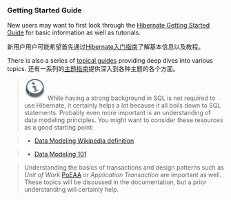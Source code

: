 ### Getting Started Guide

New users may want to first look through the [Hibernate Getting Started Guide](https://docs.jboss.org/hibernate/orm/5.2/quickstart/html_single/) for basic information as well as tutorials.

新用户用户可能希望首先通过[Hibernate入门指南](https://docs.jboss.org/hibernate/orm/5.2/quickstart/html_single/)了解基本信息以及教程。

There is also a series of [topical guides](http://docs.jboss.org/hibernate/orm/5.2/topical/html_single/) providing deep dives into various topics.
还有一系列的[主题指南](http://docs.jboss.org/hibernate/orm/5.2/topical/html_single/)提供深入到各种主题的各个方面。

>![](/Book/images/org/hibernate/docbook/note.png)
>While having a strong background in SQL is not required to use Hibernate, it certainly helps a lot because it all boils down to SQL statements.
Probably even more important is an understanding of data modeling principles.
You might want to consider these resources as a good starting point:

>*   [Data Modeling Wikipedia definition](http://en.wikipedia.org/wiki/Data_modeling)

>*   [Data Modeling 101](http://www.agiledata.org/essays/dataModeling101.html)

>Understanding the basics of transactions and design patterns such as _Unit of Work_ [PoEAA](#PoEAA) or _Application Transaction_ are important as well.
These topics will be discussed in the documentation, but a prior understanding will certainly help.

